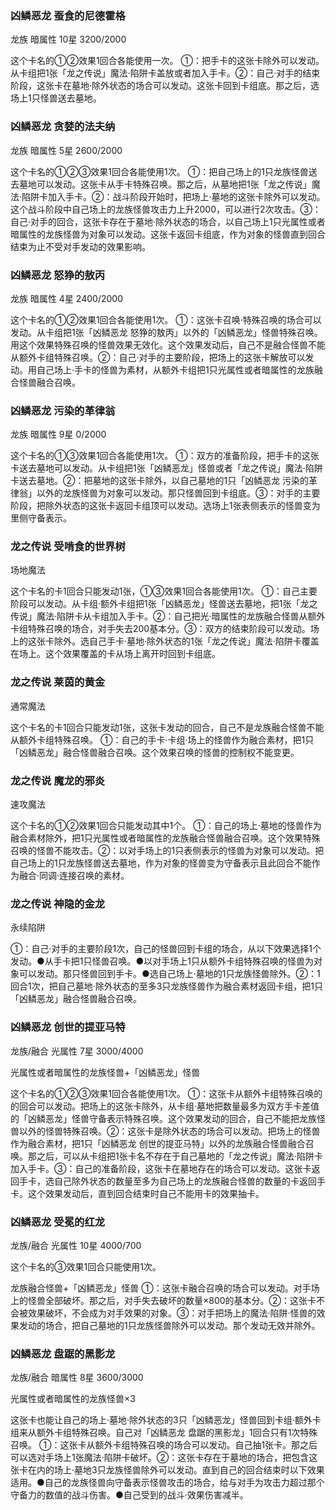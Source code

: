 ### 凶鳞恶龙 蚕食的尼德霍格
龙族 暗属性 10星 3200/2000


这个卡名的①②效果1回合各能使用一次。
①：把手卡的这张卡除外可以发动。从卡组把1张「龙之传说」魔法·陷阱卡盖放或者加入手卡。②：自己·对手的结束阶段，这张卡在墓地·除外状态的场合可以发动。这张卡回到卡组底。那之后，选场上1只怪兽送去墓地。

### 凶鳞恶龙 贪婪的法夫纳
龙族 暗属性 5星
2600/2000


这个卡名的①②③效果1回合各能使用1次。
①：把自己场上的1只龙族怪兽送去墓地可以发动。这张卡从手卡特殊召唤。那之后，从墓地把1张「龙之传说」魔法·陷阱卡加入手卡。②：战斗阶段开始时，把场上·墓地的这张卡除外可以发动。这个战斗阶段中自己场上的龙族怪兽攻击力上升2000，可以进行2次攻击。③：自己·对手的回合，这张卡存在于墓地·除外状态的场合，以自己场上1只光属性或者暗属性的龙族怪兽为对象可以发动。这张卡返回卡组底，作为对象的怪兽直到回合结束为止不受对手发动的效果影响。

### 凶鳞恶龙 怒狰的敖丙
龙族 暗属性 4星
2400/2000


这个卡名的①②效果1回合各能使用1次。
①：这张卡召唤·特殊召唤的场合可以发动。从卡组把1张「凶鳞恶龙 怒狰的敖丙」以外的「凶鳞恶龙」怪兽特殊召唤。用这个效果特殊召唤的怪兽效果无效化。这个效果发动后，自己不是融合怪兽不能从额外卡组特殊召唤。②：自己·对手的主要阶段，把场上的这张卡解放可以发动。用自己场上·手卡的怪兽为素材，从额外卡组把1只光属性或者暗属性的龙族融合怪兽融合召唤。

### 凶鳞恶龙 污染的革律翁
龙族 暗属性 9星
0/2000


这个卡名的①③效果1回合各能使用1次。
①：双方的准备阶段，把手卡的这张卡送去墓地可以发动。从卡组把1张「凶鳞恶龙」怪兽或者「龙之传说」魔法·陷阱卡送去墓地。②：把墓地的这张卡除外，以自己墓地的1只「凶鳞恶龙 污染的革律翁」以外的龙族怪兽为对象可以发动。那只怪兽回到卡组底。③：对手的主要阶段，把除外状态的这张卡返回卡组顶可以发动。选场上1张表侧表示的怪兽变为里侧守备表示。

### 龙之传说 受啃食的世界树
场地魔法

这个卡名的卡1回合只能发动1张，①③效果1回合各能使用1次。
①：自己主要阶段可以发动。从卡组·额外卡组把1张「凶鳞恶龙」怪兽送去墓地，把1张「龙之传说」魔法·陷阱卡从卡组加入手卡。②：自己把光·暗属性的龙族融合怪兽从额外卡组特殊召唤的场合，对手失去200基本分。③：双方的结束阶段可以发动。场上的这张卡除外。选自己手卡·墓地·除外状态的1张「龙之传说」魔法·陷阱卡覆盖在场上。这个效果覆盖的卡从场上离开时回到卡组底。

### 龙之传说 莱茵的黄金
通常魔法

这个卡名的卡1回合只能发动1张，这张卡发动的回合，自己不是龙族融合怪兽不能从额外卡组特殊召唤。
①：自己的手卡·卡组·场上的怪兽作为融合素材，把1只「凶鳞恶龙」融合怪兽融合召唤。这个效果召唤的怪兽的控制权不能变更。

### 龙之传说 魔龙的邪炎
速攻魔法

这个卡名的①②效果1回合只能发动其中1个。
①：自己的场上·墓地的怪兽作为融合素材除外，把1只光属性或者暗属性的龙族融合怪兽融合召唤。这个效果特殊召唤的怪兽不能攻击。②：以对手场上的1只表侧表示的怪兽为对象可以发动。把自己场上的1只龙族怪兽送去墓地，作为对象的怪兽变为守备表示且此回合不能作为融合·同调·连接召唤的素材。

### 龙之传说 神隐的金龙
永续陷阱

①：自己·对手的主要阶段1次，自己的怪兽回到卡组的场合，从以下效果选择1个发动。●从手卡把1只怪兽召唤。●以对手场上1只从额外卡组特殊召唤的怪兽为对象可以发动。那只怪兽回到手卡。●选自己场上·墓地的1只龙族怪兽除外。②：1回合1次，把自己墓地·除外状态的至多3只龙族怪兽作为融合素材返回卡组，把1只「凶鳞恶龙」融合怪兽融合召唤。

### 凶鳞恶龙 创世的提亚马特
龙族/融合 光属性 7星
3000/4000

光属性或者暗属性的龙族怪兽+「凶鳞恶龙」怪兽

这个卡名的①②③效果1回合各能使用1次。
①：这张卡从额外卡组特殊召唤的的回合可以发动。把场上的这张卡除外，从卡组·墓地把数量最多为双方手卡差值的「凶鳞恶龙」怪兽守备表示特殊召唤。这个效果发动的回合，自己不能把龙族怪兽以外的怪兽特殊召唤。②：这张卡是除外状态的场合可以发动。把场上的怪兽作为融合素材，把1只「凶鳞恶龙 创世的提亚马特」以外的龙族融合怪兽融合召唤。那之后，可以从卡组把1张卡名不存在于自己墓地的「龙之传说」魔法·陷阱卡加入手卡。③：自己的准备阶段，这张卡在墓地存在的场合可以发动。这张卡返回手卡，选自己除外状态的数量至多为自己场上的龙族融合怪兽的数量的卡返回手卡。这个效果发动后，直到回合结束时自己不能用卡的效果抽卡。

### 凶鳞恶龙 受冕的红龙
龙族/融合 光属性 10星
4000/700

这个卡名的③效果1回合只能使用1次。

龙族融合怪兽+「凶鳞恶龙」怪兽
①：这张卡融合召唤的场合可以发动。对手场上的怪兽全部破坏。那之后，对手失去破坏的数量×800的基本分。②：这张卡不会被效果破坏，不会成为对手效果的对象。③：对手把场上的魔法·陷阱·怪兽的效果发动的场合，把自己墓地的1只龙族怪兽除外可以发动。那个发动无效并除外。

### 凶鳞恶龙 盘踞的黑影龙
龙族/融合 暗属性 8星
3600/3000

光属性或者暗属性的龙族怪兽×3

这张卡也能让自己的场上·墓地·除外状态的3只「凶鳞恶龙」怪兽回到卡组·额外卡组来从额外卡组特殊召唤。自己对「凶鳞恶龙 盘踞的黑影龙」1回合只有1次特殊召唤。
①：这张卡从额外卡组特殊召唤的场合可以发动。自己抽1张卡。那之后可以选对手场上1张魔法·陷阱卡破坏。②：这张卡存在于墓地的场合，把包含这张卡在内的场上·墓地3只龙族怪兽除外可以发动。直到自己的回合结束时以下效果适用。●自己的龙族怪兽向守备表示怪兽攻击的场合，给与对手为攻击力超过那个守备力的数值的战斗伤害。●自己受到的战斗·效果伤害减半。